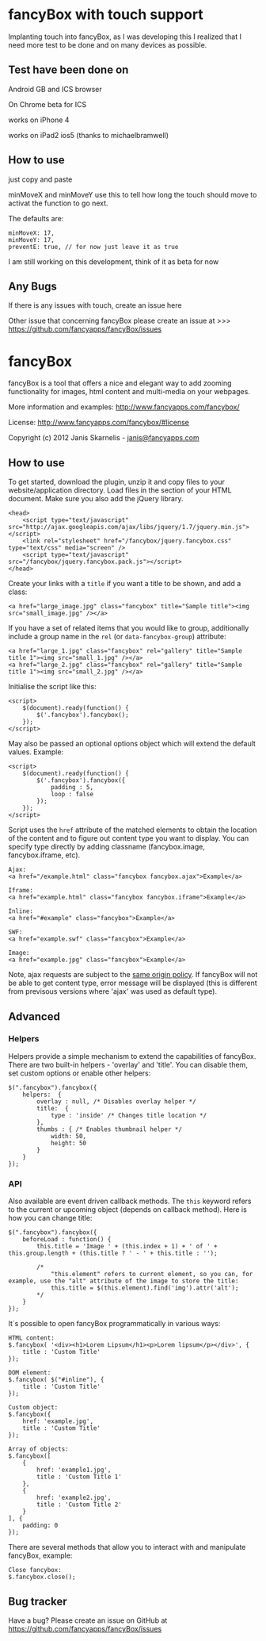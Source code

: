 fancyBox with touch support
===========================

Implanting touch into fancyBox, as I was developing this I realized that I need more test to be done and on many devices as possible.

Test have been done on
----------------------

Android GB and ICS browser

On Chrome beta for ICS

works on iPhone 4

works on iPad2 ios5 (thanks to  michaelbramwell)

How to use
----------
just copy and paste

minMoveX and minMoveY use this to tell how long the touch should move to activat the function to go next.

The defaults are:

    minMoveX: 17,
    minMoveY: 17,
    preventE: true, // for now just leave it as true


I am still working on this development, think of it as beta for now

Any Bugs
--------

If there is any issues with touch, create an issue here 

Other issue that concerning fancyBox please create an issue at >>> https://github.com/fancyapps/fancyBox/issues


fancyBox
========

fancyBox is a tool that offers a nice and elegant way to add zooming functionality for images, html content and multi-media on your webpages.

More information and examples: http://www.fancyapps.com/fancybox/

License: http://www.fancyapps.com/fancybox/#license

Copyright (c) 2012 Janis Skarnelis - janis@fancyapps.com


How to use
----------

To get started, download the plugin, unzip it and copy files to your website/application directory. 
Load files in the <head> section of your HTML document. Make sure you also add the jQuery library.

    <head>
        <script type="text/javascript" src="http://ajax.googleapis.com/ajax/libs/jquery/1.7/jquery.min.js"></script>
        <link rel="stylesheet" href="/fancybox/jquery.fancybox.css" type="text/css" media="screen" />
        <script type="text/javascript" src="/fancybox/jquery.fancybox.pack.js"></script>
    </head>

Create your links with a `title` if you want a title to be shown, and add a class:

    <a href="large_image.jpg" class="fancybox" title="Sample title"><img src="small_image.jpg" /></a>

If you have a set of related items that you would like to group, 
additionally include a group name in the `rel` (or `data-fancybox-group`) attribute:

    <a href="large_1.jpg" class="fancybox" rel="gallery" title="Sample title 1"><img src="small_1.jpg" /></a>
    <a href="large_2.jpg" class="fancybox" rel="gallery" title="Sample title 1"><img src="small_2.jpg" /></a>

Initialise the script like this:

    <script>
        $(document).ready(function() {
            $('.fancybox').fancybox();
        });
    </script>

May also be passed an optional options object which will extend the default values. Example:

    <script>
        $(document).ready(function() {
            $('.fancybox').fancybox({
                padding : 5,
                loop : false
            });
        });
    </script>

Script uses the `href` attribute of the matched elements to obtain the location of the content and to figure out content type you want to display. 
You can specify type directly by adding classname (fancybox.image, fancybox.iframe, etc).

    Ajax:
    <a href="/example.html" class="fancybox fancybox.ajax">Example</a>

    Iframe:
    <a href="example.html" class="fancybox fancybox.iframe">Example</a>

    Inline:
    <a href="#example" class="fancybox">Example</a>

    SWF:
    <a href="example.swf" class="fancybox">Example</a>

    Image:
    <a href="example.jpg" class="fancybox">Example</a>

Note, ajax requests are subject to the [same origin policy](http://en.wikipedia.org/wiki/Same_origin_policy).
If fancyBox will not be able to get content type, error message will be displayed (this is different from previsous versions where 'ajax' was used as default type).

Advanced
--------

### Helpers

Helpers provide a simple mechanism to extend the capabilities of fancyBox.
There are two built-in helpers - 'overlay' and 'title'. You can disable them, set custom options or enable other helpers:

    $(".fancybox").fancybox({
        helpers:  {
            overlay : null, /* Disables overlay helper */
            title:  {
                type : 'inside' /* Changes title location */
            },
            thumbs : { /* Enables thumbnail helper */
                width: 50,
                height: 50
            }
        }
    });


### API 

Also available are event driven callback methods.  The `this` keyword refers to the current or upcoming object (depends on callback method). Here is how you can change title:

    $(".fancybox").fancybox({
        beforeLoad : function() {
            this.title = 'Image ' + (this.index + 1) + ' of ' + this.group.length + (this.title ? ' - ' + this.title : '');

            /*
                "this.element" refers to current element, so you can, for example, use the "alt" attribute of the image to store the title:
                this.title = $(this.element).find('img').attr('alt');
            */
        }
    });

It`s possible to open fancyBox programmatically in various ways:

    HTML content:
    $.fancybox( '<div><h1>Lorem Lipsum</h1><p>Lorem lipsum</p></div>', {
        title : 'Custom Title'
    });

    DOM element:
    $.fancybox( $("#inline"), {
        title : 'Custom Title'
    });

    Custom object:
    $.fancybox({
        href: 'example.jpg',
        title : 'Custom Title'
    });

    Array of objects:
    $.fancybox([
        {
            href: 'example1.jpg',
            title : 'Custom Title 1'
        },
        {
            href: 'example2.jpg',
            title : 'Custom Title 2'
        }
    ], {
        padding: 0
    });

There are several methods that allow you to interact with and manipulate fancyBox, example:

    Close fancybox:
    $.fancybox.close();


Bug tracker
-----------

Have a bug? Please create an issue on GitHub at https://github.com/fancyapps/fancyBox/issues